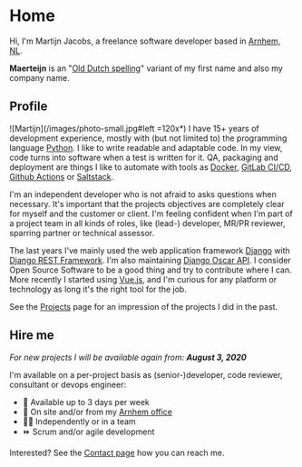 # Home
Hi, I'm Martijn Jacobs, a freelance software developer based in [Arnhem, NL](https://www.google.nl/maps/place/Arnhem/).


__Maerteijn__ is an "[Old Dutch spelling](https://en.wikipedia.org/wiki/Old_Dutch)" variant of my first name and also my company name.

## Profile
![Martijn](/images/photo-small.jpg#left =120x*) I have 15+ years of development experience, mostly with (but not limited to) the programming language [Python](https://www.python.org/). I like to write readable and adaptable code. In my view, code turns into software when a test is written for it. QA, packaging and deployment are things I like to automate with tools as [Docker](https://www.docker.com), [GitLab CI/CD](https://docs.gitlab.com/ee/ci/), [Github Actions](https://github.com/features/actions) or [Saltstack](https://www.saltstack.com/).


I'm an independent developer who is not afraid to asks questions when necessary. It's important that the projects objectives are completely clear for myself and the customer or client. I'm feeling confident when I'm part of a project team in all kinds of roles, like (lead-) developer, MR/PR reviewer, sparring partner or technical assessor.


The last years I've mainly used the web application framework [Django](https://www.djangoproject.com/) with [Django REST Framework](https://www.django-rest-framework.org/). I'm also maintaining [Django Oscar API](https://github.com/django-oscar/django-oscar-api/). I consider Open Source Software to be a good thing and try to contribute where I can. More recently I started using [Vue.js](https://vuejs.org/), and I'm curious for any platform or technology as long it's the right tool for the job.

See the [Projects](/en/projects) page for an impression of the projects I did in the past.


## Hire me
*For new projects I will be available again from: __August 3, 2020__*

I'm available on a per-project basis as (senior-)developer, code reviewer, consultant or devops engineer:

- :calendar: Available up to 3 days per week
- :office: On site and/or from my [Arnhem office](https://goo.gl/maps/Pr3t1pmqjMt9Y3gaA)
- :man_technologist: Independently or in a team
- :fast_forward: Scrum and/or agile development

Interested? See the [Contact page](/en/contact) how you can reach me.
